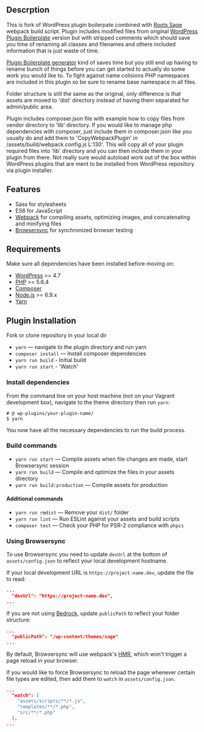 ## Descrption

This is fork of WordPress plugin boilerpate combined with [Roots Sage](https://github.com/roots/sage) webpack build script.
Plugin includes modified files from original [WordPress Plugin Boilerplate](https://github.com/DevinVinson/WordPress-Plugin-Boilerplate) version but with stripped comments which should save you time of renaming all classes and filenames and othere included information that is just waste of time.

[Plugin Boilerplate generator](https://wppb.me/) kind of saves time but you still end up having to rename bunch of things before you can get started to actually do some work you would like to.
To fight against name colisions PHP namespaces are included in this plugin so be sure to rename base namespace in all files.

Folder structure is still the same as the original, only difference is that assets are moved to 'dist' directory instead of having them separated for admin/public area.

Plugin includes composer.json file with example how to copy files from vendor directory to 'lib' directory.
If you would like to manage php dependencies with composer, just include them in composer.json like you usually do and add them to 'CopyWebpackPlugin' in /assets/build/webpack.config.js L:130'.
This will copy all of your plugin required files into 'lib' directory and you can then include them in your plugin from there.
Not really sure would autoload work out of the box within WordPress plugins that are ment to be installed from WordPress repository via plugin installer.


## Features

* Sass for stylesheets
* ES6 for JavaScript
* [Webpack](https://webpack.github.io/) for compiling assets, optimizing images, and concatenating and minifying files
* [Browsersync](http://www.browsersync.io/) for synchronized browser testing


## Requirements

Make sure all dependencies have been installed before moving on:

* [WordPress](https://wordpress.org/) >= 4.7
* [PHP](http://php.net/manual/en/install.php) >= 5.6.4
* [Composer](https://getcomposer.org/download/)
* [Node.js](http://nodejs.org/) >= 6.9.x
* [Yarn](https://yarnpkg.com/en/docs/install)


## Plugin Installation

Fork or clone repository in your local dir
* `yarn` — navigate to the plugin directory and run yarn
* `composer install` — Install composer dependencies
* `yarn run build` - Initial build
* `yarn run start` - 'Watch'



### Install dependencies

From the command line on your host machine (not on your Vagrant development box), navigate to the theme directory then run `yarn`:

```shell
# @ wp-plugins/your-plugin-name/
$ yarn
```

You now have all the necessary dependencies to run the build process.

### Build commands

* `yarn run start` — Compile assets when file changes are made, start Browsersync session
* `yarn run build` — Compile and optimize the files in your assets directory
* `yarn run build:production` — Compile assets for production

#### Additional commands

* `yarn run rmdist` — Remove your `dist/` folder
* `yarn run lint` — Run ESLint against your assets and build scripts
* `composer test` — Check your PHP for PSR-2 compliance with `phpcs`

### Using Browsersync

To use Browsersync you need to update `devUrl` at the bottom of `assets/config.json` to reflect your local development hostname.

If your local development URL is `https://project-name.dev`, update the file to read:
```json
...
  "devUrl": "https://project-name.dev",
...
```

If you are not using [Bedrock](https://roots.io/bedrock/), update `publicPath` to reflect your folder structure:

```json
...
  "publicPath": "/wp-content/themes/sage"
...
```

By default, Browsersync will use webpack's [HMR](https://webpack.github.io/docs/hot-module-replacement.html), which won't trigger a page reload in your browser.

If you would like to force Browsersync to reload the page whenever certain file types are edited, then add them to `watch` in `assets/config.json`.

```json
...
  "watch": [
    "assets/scripts/**/*.js",
    "templates/**/*.php",
    "src/**/*.php"
  ],
...
```